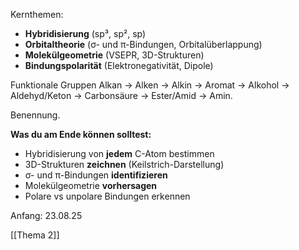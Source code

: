 Kernthemen:
- **Hybridisierung** (sp³, sp², sp)
- **Orbitaltheorie** (σ- und π-Bindungen, Orbitalüberlappung)
- **Molekülgeometrie** (VSEPR, 3D-Strukturen)
- **Bindungspolarität** (Elektronegativität, Dipole)

Funktionale Gruppen
Alkan → Alken → Alkin → Aromat → Alkohol → Aldehyd/Keton → Carbonsäure → Ester/Amid → Amin.

Benennung.

**Was du am Ende können solltest:**
- Hybridisierung von **jedem** C-Atom bestimmen
- 3D-Strukturen **zeichnen** (Keilstrich-Darstellung)
- σ- und π-Bindungen **identifizieren**
- Molekülgeometrie **vorhersagen**
- Polare vs unpolare Bindungen erkennen


Anfang: 23.08.25

[[Thema 2]]

